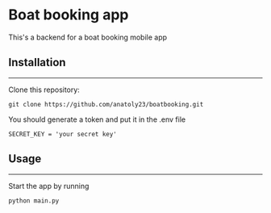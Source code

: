 # Boat booking app


This's a backend for a boat booking mobile app


## Installation
_____

Clone this repository: 

```
git clone https://github.com/anatoly23/boatbooking.git
```

You should generate a token and put it in the .env file 

```
SECRET_KEY = 'your secret key'
```


## Usage
____

 
Start the app by running 
```
python main.py
```